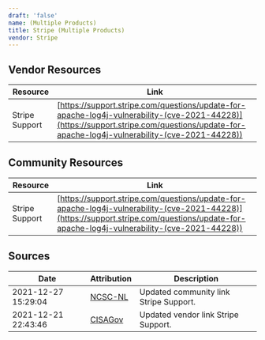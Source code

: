 ```yaml
---
draft: 'false'
name: (Multiple Products)
title: Stripe (Multiple Products)
vendor: Stripe
---
```


## Vendor Resources
| Resource | Link |
| --- | --- |
| Stripe Support | [https://support.stripe.com/questions/update-for-apache-log4j-vulnerability-(cve-2021-44228)](https://support.stripe.com/questions/update-for-apache-log4j-vulnerability-(cve-2021-44228)) |

## Community Resources
| Resource | Link |
| --- | --- |
| Stripe Support | [https://support.stripe.com/questions/update-for-apache-log4j-vulnerability-(cve-2021-44228)](https://support.stripe.com/questions/update-for-apache-log4j-vulnerability-(cve-2021-44228)) |


## Sources
| Date | Attribution | Description |
| --- | --- | --- |
| 2021-12-27 15:29:04 | [NCSC-NL](https://github.com/NCSC-NL/log4shell/blob/main/software/README.md) | Updated community link Stripe Support.  |
| 2021-12-21 22:43:46 | [CISAGov](https://raw.githubusercontent.com/cisagov/log4j-affected-db/develop/README.md) | Updated vendor link Stripe Support.  |

